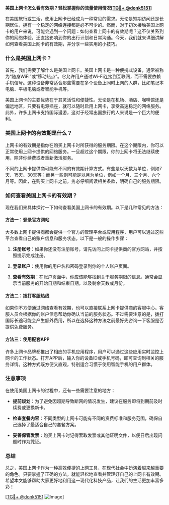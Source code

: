 **美国上网卡怎么看有效期？轻松掌握你的流量使用情况[[TG💪+ @donk5151](https://t.me/s/donk5151)]**

在美国旅行或生活，使用上网卡已经成为一种常见的需求。无论是短期访问还是长期居住，拥有一个稳定的网络连接都是必不可少的。然而，对于初次接触美国上网卡的用户来说，可能会遇到一个问题：如何查看上网卡的有效期呢？这不仅关系到你的网络体验，还直接影响到你的出行计划和日常沟通。今天，我们就来详细讲解如何查看美国上网卡的有效期，并分享一些实用的小技巧。

### 什么是美国上网卡？

首先，我们需要了解什么是美国上网卡。美国上网卡是一种便携式设备，通常被称为“随身WiFi”或“移动热点”。它允许用户通过Wi-Fi连接到互联网，而不需要依赖手机信号。这种设备非常适合那些需要在多个设备上同时上网的人群，比如笔记本电脑、平板电脑或者智能手机等。

美国上网卡的主要优势在于其灵活性和便捷性。无论是在机场、酒店、咖啡馆还是偏远地区，只要有电源插座，就可以随时启用上网卡，享受高速稳定的网络服务。此外，许多上网卡支持国际漫游，这对于经常出国旅行的人来说是一个巨大的便利。

### 美国上网卡的有效期是什么？

上网卡的有效期是指你在购买上网卡时所获得的服务期限。在这个期限内，你可以正常使用上网卡提供的网络服务。一旦超过这个期限，你的上网卡将无法继续使用，除非你续费或者重新激活服务。

不同的上网卡提供商可能有不同的有效期计算方式。有些是以天数为单位，例如7天、15天、30天等；而另一些则可能是以月为单位，例如一个月、三个月、六个月等。因此，在购买上网卡之前，务必仔细阅读相关条款，明确自己的服务期限。

### 如何查看美国上网卡的有效期？

现在我们来具体探讨一下如何查看美国上网卡的有效期。以下是几种常见的方法：

#### 方法一：登录官方网站

大多数上网卡提供商都会提供一个官方的管理平台或应用程序，用户可以通过这些平台查看自己的账户信息和服务状态。以下是一般的操作步骤：

1. **注册账号**：如果你还没有注册账号，请先访问上网卡提供商的官方网站，并按照提示完成注册。
   
2. **登录账户**：使用你的用户名和密码登录到你的个人账户页面。

3. **查看有效期**：在账户页面中，你应该能够找到关于服务期限的信息。通常会显示当前服务的开始日期和结束日期，以及剩余天数或月份。

#### 方法二：拨打客服热线

如果你不方便通过网络查看有效期，也可以直接联系上网卡提供商的客服中心。客服人员会根据你的账户信息帮助你确认当前的服务状态。不过需要注意的是，拨打国际长途可能会产生额外费用，所以在选择这种方法之前最好先咨询一下客服是否提供免费服务。

#### 方法三：使用配套APP

许多上网卡品牌都推出了相应的手机应用程序，用户可以通过这些应用实时监控上网卡的工作状态。打开APP后，输入你的设备ID或手机号码，即可查询到相关的服务详情。这种方式既方便又直观，特别适合习惯于使用智能手机的用户群体。

### 注意事项

在使用美国上网卡的过程中，还有一些需要注意的地方：

- **提前规划**：为了避免因超期导致断网的情况发生，建议在服务即将到期前及时续费或更换新卡。
  
- **检查套餐内容**：不同类型的上网卡可能有不同的资费标准和服务范围，确保自己选择了最适合自己的套餐方案。

- **妥善保管发票**：购买上网卡时记得索取发票或其他证明文件，以便日后出现问题时作为凭证。

### 总结

总之，美国上网卡作为一种高效便捷的上网工具，在现代社会中扮演着越来越重要的角色。只要掌握了正确的方法，就能轻松地查看并管理好自己的上网卡有效期。希望本文能够帮助大家更好地利用这一现代化科技产品，让我们的生活更加丰富多彩！

[[TG💪+ @donk5151](https://t.me/s/donk5151) ![Image](https://i.postimg.cc/rwNCRYN7/Snipaste-2025-04-30-17-27-05.png)]